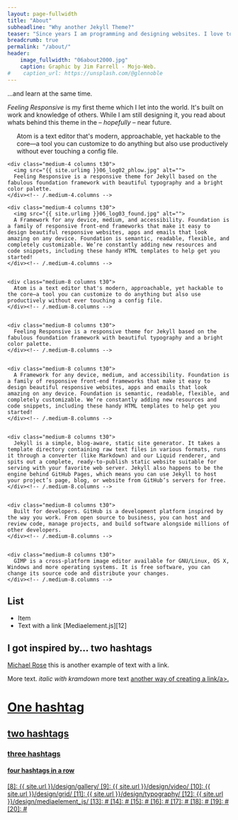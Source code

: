 ```yaml
---
layout: page-fullwidth
title: "About"
subheadline: "Why another Jekyll Theme?"
teaser: "Since years I am programming and designing websites. I love to work with open source tools and learn via code from others. This time I want to try to give something back..."
breadcrumb: true
permalink: "/about/"
header:
    image_fullwidth: "06about2000.jpg"
    caption: Graphic by Jim Farrell - Mojo-Web.
#    caption_url: https://unsplash.com/@glennoble
---
```

...and learn at the same time.

*Feeling Responsive* is my first theme which I let into the world. It's built on work and knowledge of others. While I am still designing it, you read about whats behind this theme in the – *hopefully* – near future.

<!--About this website-->

<!--test three Section-->
<div class="row">
    <div class="medium-4 columns t30">
      <img src="{{ site.urlimg }}06_log01_atom.jpg" alt="">
      Atom is a text editor that's modern, approachable, yet hackable to the core—a tool you can customize to do anything but also use productively without ever touching a config file.
    </div><!-- /.medium-4.columns -->

    <div class="medium-4 columns t30">
      <img src="{{ site.urlimg }}06_log02_phlow.jpg" alt="">
      Feeling Responsive is a responsive theme for Jekyll based on the fabulous foundation framework with beautiful typography and a bright color palette.
    </div><!-- /.medium-4.columns -->

    <div class="medium-4 columns t30">
      <img src="{{ site.urlimg }}06_log03_found.jpg" alt="">
      A Framework for any device, medium, and accessibility. Foundation is a family of responsive front-end frameworks that make it easy to design beautiful responsive websites, apps and emails that look amazing on any device. Foundation is semantic, readable, flexible, and completely customizable. We’re constantly adding new resources and code snippets, including these handy HTML templates to help get you started!
    </div><!-- /.medium-4.columns -->
</div><!-- /.row -->



<!--Atom Section-->
<div class="row">
    <div class="medium-4 columns t30">
      <img src="{{ site.urlimg }}06_log01_atom.jpg" alt="">
    </div><!-- /.medium-4.columns -->

    <div class="medium-8 columns t30">
      Atom is a text editor that's modern, approachable, yet hackable to the core—a tool you can customize to do anything but also use productively without ever touching a config file.
    </div><!-- /.medium-8.columns -->
</div><!-- /.row -->

<!--Phlow - Feeling Responsive-->
<div class="row">
    <div class="medium-4 columns t30">
      <img src="{{ site.urlimg }}06_log02_phlow.jpg" alt="">
    </div><!-- /.medium-4.columns -->

    <div class="medium-8 columns t30">
      Feeling Responsive is a responsive theme for Jekyll based on the fabulous foundation framework with beautiful typography and a bright color palette.
    </div><!-- /.medium-8.columns -->
</div><!-- /.row -->

<!--Zurb-Foundation-->
<div class="row">
    <div class="medium-4 columns t30">
      <img src="{{ site.urlimg }}06_log03_found.jpg" alt="">
    </div><!-- /.medium-4.columns -->

    <div class="medium-8 columns t30">
      A Framework for any device, medium, and accessibility. Foundation is a family of responsive front-end frameworks that make it easy to design beautiful responsive websites, apps and emails that look amazing on any device. Foundation is semantic, readable, flexible, and completely customizable. We’re constantly adding new resources and code snippets, including these handy HTML templates to help get you started!
    </div><!-- /.medium-8.columns -->
</div><!-- /.row -->

<!--Jeckyll-->
<div class="row">
    <div class="medium-4 columns t30">
      <img src="{{ site.urlimg }}06_log04_jekyll.jpg" alt="">
    </div><!-- /.medium-4.columns -->

    <div class="medium-8 columns t30">
      Jekyll is a simple, blog-aware, static site generator. It takes a template directory containing raw text files in various formats, runs it through a converter (like Markdown) and our Liquid renderer, and spits out a complete, ready-to-publish static website suitable for serving with your favorite web server. Jekyll also happens to be the engine behind GitHub Pages, which means you can use Jekyll to host your project’s page, blog, or website from GitHub’s servers for free.
    </div><!-- /.medium-8.columns -->
</div><!-- /.row -->

<!--GitHub-->
<div class="row">
    <div class="medium-4 columns t30">
      <img src="{{ site.urlimg }}06_log05_Git.jpg" alt="">
    </div><!-- /.medium-4.columns -->

    <div class="medium-8 columns t30">
      Built for developers. GitHub is a development platform inspired by the way you work. From open source to business, you can host and review code, manage projects, and build software alongside millions of other developers.
    </div><!-- /.medium-8.columns -->
</div><!-- /.row -->

<!--Gimp-->
<div class="row">
    <div class="medium-4 columns t30">
      <img src="{{ site.urlimg }}06_log06_Gimp.jpg" alt="">
    </div><!-- /.medium-4.columns -->

    <div class="medium-8 columns t30">
      GIMP is a cross-platform image editor available for GNU/Linux, OS X, Windows and more operating systems. It is free software, you can change its source code and distribute your changes.
    </div><!-- /.medium-8.columns -->
</div><!-- /.row -->

## List

* Item
* Text with a link [Mediaelement.js][12]

## I got inspired by... two hashtags

[Michael Rose][1] this is another example of text with a link.

More text. *italic with kramdown* more text <a href="http://phlow.de/">another way of creating a link/a>.

# One hashtag
## two hashtags
### three hashtags
#### four hashtags in a row



 [1]: http://mademistakes.com/about/
 [2]: http://mademistakes.com/work/jekyll-themes/
 [3]: http://automattic.com/
 [4]: http://alistapart.com/
 [5]: http://www.smashingmagazine.com/
 [6]: https://github.com/
 [7]: http://sauer.io
 [8]: {{ site.url }}/design/gallery/
 [9]: {{ site.url }}/design/video/
 [10]: {{ site.url }}/design/grid/
 [11]: {{ site.url }}/design/typography/
 [12]: {{ site.url }}/design/mediaelement_js/
 [13]: #
 [14]: #
 [15]: #
 [16]: #
 [17]: #
 [18]: #
 [19]: #
 [20]: #
